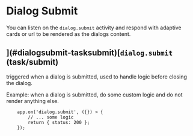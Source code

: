 # Dialog Submit


You can listen on the `dialog.submit` activity and respond with adaptive cards or url to be rendered as the dialogs content.

## ](#dialogsubmit-tasksubmit)[`dialog.submit` (task/submit)

triggered when a dialog is submitted, used to handle logic before closing the dialog.

Example: when a dialog is submitted, do some custom logic and do not render anything else.

```
    app.on('dialog.submit', ({}) > {
        // ... some logic
        return { status: 200 };
    });
```